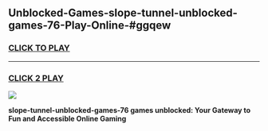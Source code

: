 
## Unblocked-Games-slope-tunnel-unblocked-games-76-Play-Online-#ggqew
<h3>
<a href="https://premium.freeplayer.one?title=slope-tunnel-unblocked-games-76&ref=27F">CLICK TO PLAY</a></h3>
<hr>

<h3>
<a href="https://premium.freeplayer.one?title=slope-tunnel-unblocked-games-76&ref=27F">CLICK 2 PLAY</a>
  
</h3>

<a href="https://premium.freeplayer.one?title=slope-tunnel-unblocked-games-76&ref=27F"><img src="https://clearcache.store/games.png"></a>


**slope-tunnel-unblocked-games-76 games unblocked: Your Gateway to Fun and Accessible Online Gaming**
